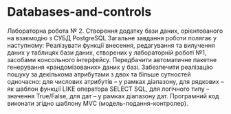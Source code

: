 # Databases-and-controls
Лабораторна робота № 2. Створення додатку бази даних, орієнтованого на взаємодію з СУБД PostgreSQL 
Загальне завдання роботи полягає у наступному: 
Реалізувати функції внесення, редагування та вилучення даних у таблицях бази даних, створених у лабораторній роботі №1, засобами консольного інтерфейсу. 
Передбачити автоматичне пакетне генерування «рандомізованих» даних у базі.
Забезпечити реалізацію пошуку за декількома атрибутами з двох та більше сутностей одночасно: для числових атрибутів – у рамках діапазону,
для рядкових – як шаблон функції LIKE оператора SELECT SQL, для логічного типу – значення True/False, для дат – у рамках діапазону дат. 
Програмний код виконати згідно шаблону MVC (модель-подання-контролер).
